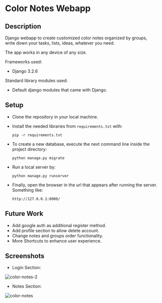# Color Notes Webapp

## Description
Django webapp to create customized color notes organized by groups, write down your tasks, lists, ideas, whatever you need.

The app works in any device of any size.

Frameworks used:
  - Django 3.2.6

Standard library modules used:
  - Default django modules that came with Django.

## Setup

- Clone the repository in your local machine.

- Install the needed libraries from `requirements.txt` with:

      pip -r requirements.txt

- To create a new database, execute the next command line inside the project directory:

      python manage.py migrate

- Run a local server by:

      python manage.py runserver

- Finally, open the browser in the url that appears after running the server. Something like:

      http://127.0.0.1:8000/

## Future Work

- Add google auth as additional register method.
- Add profile section to allow delete account.
- Change notes and groups order functionality.
- More Shortcuts to enhance user experience.

## Screenshots

- Login Section:

![color-notes-2](https://user-images.githubusercontent.com/36393143/187255690-f75c3f22-7677-4cd7-9334-df42bc36c96c.png)


- Notes Section:

![color-notes](https://user-images.githubusercontent.com/36393143/187255385-4afe1e70-e015-4a9d-bfe8-db45e4b59f43.png)